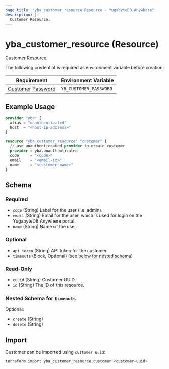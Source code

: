 ```yaml
---
page_title: "yba_customer_resource Resource - YugabyteDB Anywhere"
description: |-
  Customer Resource.
---
```


# yba_customer_resource (Resource)

Customer Resource.

The following credential is required as environment variable before creation:

|Requirement|Environment Variable|
|-------|--------|
|[Customer Password](https://docs.yugabyte.com/preview/yugabyte-platform/configure-yugabyte-platform/create-admin-user/)|`YB_CUSTOMER_PASSWORD`|

## Example Usage

```terraform
provider "yba" {
  alias = "unauthenticated"
  host  = "<host-ip-address>"
}

resource "yba_customer_resource" "customer" {
  // use unauthenticcated provider to create customer
  provider = yba.unauthenticated
  code     = "<code>"
  email    = "<email-id>"
  name     = "<customer-name>"
}
```

<!-- schema generated by tfplugindocs -->
## Schema

### Required

- `code` (String) Label for the user (i.e. admin).
- `email` (String) Email for the user, which is used for login on the YugabyteDB Anywhere portal.
- `name` (String) Name of the user.

### Optional

- `api_token` (String) API token for the customer.
- `timeouts` (Block, Optional) (see [below for nested schema](#nestedblock--timeouts))

### Read-Only

- `cuuid` (String) Customer UUID.
- `id` (String) The ID of this resource.

<a id="nestedblock--timeouts"></a>
### Nested Schema for `timeouts`

Optional:

- `create` (String)
- `delete` (String)

## Import

Customer can be imported using `customer uuid`:

```sh
terraform import yba_customer_resource.customer <customer-uuid>
```


